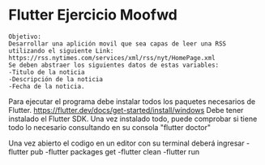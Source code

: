 # Flutter Ejercicio Moofwd
```
Objetivo:
Desarrollar una aplición movil que sea capas de leer una RSS utilizando el siguiente Link: https://rss.nytimes.com/services/xml/rss/nyt/HomePage.xml
Se deben abstraer los siguientes datos de estas variables:
-Titulo de la noticia
-Descripción de la noticia
-Fecha de la noticia.
```

Para ejecutar el programa debe instalar todos los paquetes necesarios de Flutter.
https://flutter.dev/docs/get-started/install/windows
Debe tener instalado el Flutter SDK.
Una vez instalado todo, puede comprobar si tiene todo lo necesario consultando en su consola "flutter doctor"

Una vez abierto el codigo en un editor con su terminal deberá ingresar
-flutter pub
-flutter packages get
-flutter clean
-flutter run
